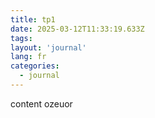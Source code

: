 ```yaml
---
title: tp1
date: 2025-03-12T11:33:19.633Z
tags:
layout: 'journal'
lang: fr
categories: 
  - journal
---
```

content ozeuor